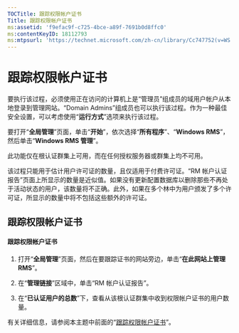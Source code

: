 ```yaml
---
TOCTitle: 跟踪权限帐户证书
Title: 跟踪权限帐户证书
ms:assetid: 'f9efac9f-c725-4bce-a89f-7691b0d8ffc0'
ms:contentKeyID: 18112793
ms:mtpsurl: 'https://technet.microsoft.com/zh-cn/library/Cc747752(v=WS.10)'
---
```


跟踪权限帐户证书
================

要执行该过程，必须使用正在访问的计算机上是“管理员”组成员的域用户帐户从本地登录到管理网站。“Domain Admins”组成员也可以执行该过程。作为一种最佳安全设置，可以考虑使用“**运行方式**”选项来执行该过程。

要打开“**全局管理**”页面，单击“**开始**”，依次选择“**所有程序**”、“**Windows RMS**”，然后单击“**Windows RMS 管理**”。

此功能仅在根认证群集上可用，而在任何授权服务器或群集上均不可用。

该过程只能用于估计用户许可证的数量，且仅适用于付费许可证。“RM 帐户认证报告”页面上所显示的数量是近似值。如果没有更新配置数据库以删除那些不再处于活动状态的用户，该数量将不正确。此外，如果在多个林中为用户颁发了多个许可证，所显示的数量中将不包括这些额外的许可证。

跟踪权限帐户证书
----------------

#### 跟踪权限帐户证书

1.  打开“**全局管理**”页面，然后在要跟踪证书的网站旁边，单击“**在此网站上管理 RMS**”。

2.  在“**管理链接**”区域中，单击“RM 帐户认证报告”。

3.  在“**已认证用户的总数**”下，查看从该根认证群集中收到权限帐户证书的用户数量。

有关详细信息，请参阅本主题中前面的“[跟踪权限帐户证书](https://technet.microsoft.com/5bb0f3cf-fc44-4e60-a93f-c789d6f8a902)”。
